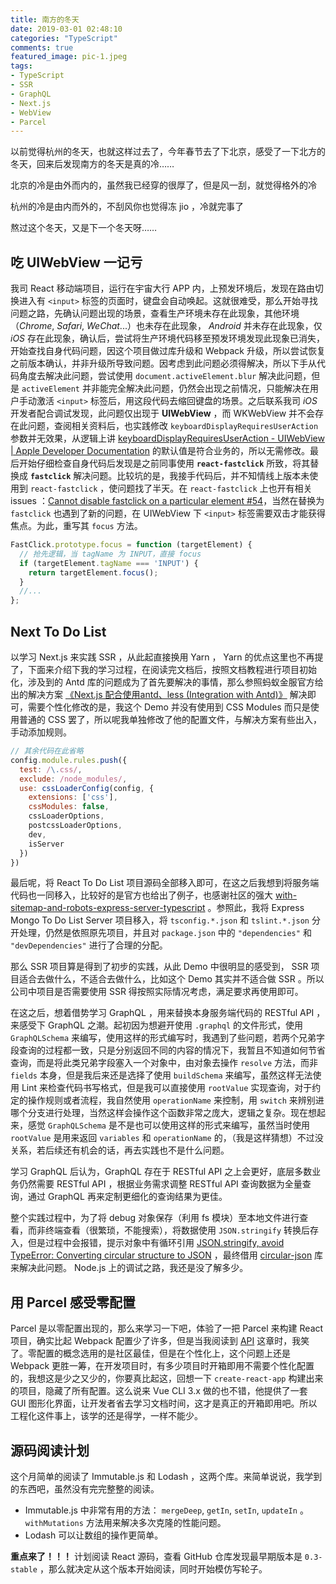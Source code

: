 ```yaml
---
title: 南方的冬天
date: 2019-03-01 02:48:10
categories: "TypeScript"
comments: true
featured_image: pic-1.jpeg
tags:
- TypeScript
- SSR
- GraphQL
- Next.js
- WebView
- Parcel
---
```


<!-- no node -->

<!-- more -->

以前觉得杭州的冬天，也就这样过去了，今年春节去了下北京，感受了一下北方的冬天，回来后发现南方的冬天是真的冷……

北京的冷是由外而内的，虽然我已经穿的很厚了，但是风一刮，就觉得格外的冷

杭州的冷是由内而外的，不刮风你也觉得冻 jio ，冷就完事了

熬过这个冬天，又是下一个冬天呀……

## 吃 UIWebView 一记亏

我司 React 移动端项目，运行在宇宙大行 APP 内，上预发环境后，发现在路由切换进入有 `<input>` 标签的页面时，键盘会自动唤起。这就很难受，那么开始寻找问题之路，先确认问题出现的场景，查看生产环境未存在此现象，其他环境（*Chrome*, *Safari*, *WeChat*...）也未存在此现象， *Android* 并未存在此现象，仅 *iOS* 存在此现象，确认后，尝试将生产环境代码移至预发环境发现此现象已消失，开始查找自身代码问题，因这个项目做过库升级和 Webpack 升级，所以尝试恢复之前版本确认，并非升级所导致问题。因考虑到此问题必须得解决，所以下手从代码角度去解决此问题，尝试使用 `document.activeElement.blur` 解决此问题，但是 `activeElement` 并非能完全解决此问题，仍然会出现之前情况，只能解决在用户手动激活 `<input>` 标签后，用这段代码去缩回键盘的场景。之后联系我司 *iOS* 开发者配合调试发现，此问题仅出现于 **UIWebView** ，而 WKWebView 并不会存在此问题，查阅相关资料后，也实践修改 `keyboardDisplayRequiresUserAction` 参数并无效果，从逻辑上讲 [keyboardDisplayRequiresUserAction - UIWebView | Apple Developer Documentation](https://developer.apple.com/documentation/uikit/uiwebview/1617967-keyboarddisplayrequiresuseractio?language=objc) 的默认值是符合业务的，所以无需修改。最后开始仔细检查自身代码后发现是之前同事使用 **`react-fastclick`** 所致，将其替换成 **`fastclick`** 解决问题。比较坑的是，我接手代码后，并不知情线上版本未使用到 `react-fastclick` ，使问题找了半天。在 `react-fastclick` 上也开有相关 issues ：[Cannot disable fastclick on a particular element #54](https://github.com/JakeSidSmith/react-fastclick/issues/54#issuecomment-337529134)，当然在替换为 `fastclick` 也遇到了新的问题，在 UIWebView 下 `<input>` 标签需要双击才能获得焦点。为此，重写其 `focus` 方法。

```javascript
FastClick.prototype.focus = function (targetElement) {
  // 抢先逻辑，当 tagName 为 INPUT，直接 focus
  if (targetElement.tagName === 'INPUT') {
    return targetElement.focus();
  }
  //...
};
```

## Next To Do List

以学习 Next.js 来实践 SSR ，从此起直接换用 Yarn ， Yarn 的优点这里也不再提了，下面来介绍下我的学习过程，在阅读完文档后，按照文档教程进行项目初始化，涉及到的 Antd 库的问题成为了首先要解决的事情，那么参照蚂蚁金服官方给出的解决方案 [《Next.js 配合使用antd、less (Integration with Antd)》](https://www.yuque.com/steven-kkr5g/aza/ig3x9w) 解决即可，需要个性化修改的是，我这个 Demo 并没有使用到 CSS Modules 而只是使用普通的 CSS 罢了，所以呢我单独修改了他的配置文件，与解决方案有些出入，手动添加规则。

```javascript
// 其余代码在此省略
config.module.rules.push({
  test: /\.css/,
  exclude: /node_modules/,
  use: cssLoaderConfig(config, {
    extensions: ['css'],
    cssModules: false,
    cssLoaderOptions,
    postcssLoaderOptions,
    dev,
    isServer
  })
})
```

最后呢，将 React To Do List 项目源码全部移入即可，在这之后我想到将服务端代码也一同移入，比较好的是官方也给出了例子，也感谢社区的强大 [with-sitemap-and-robots-express-server-typescript](https://github.com/zeit/next.js/tree/canary/examples/with-sitemap-and-robots-express-server-typescript) 。参照此，我将 Express Mongo To Do List Server 项目移入，将 `tsconfig.*.json` 和 `tslint.*.json` 分开处理，仍然是依照原先项目，并且对 `package.json` 中的 `"dependencies"` 和 `"devDependencies"` 进行了合理的分配。

那么 SSR 项目算是得到了初步的实践，从此 Demo 中很明显的感受到， SSR 项目适合去做什么，不适合去做什么，比如这个 Demo 其实并不适合做 SSR 。所以公司中项目是否需要使用 SSR 得按照实际情况考虑，满足要求再使用即可。

在这之后，想着借势学习 GraphQL ，用来替换本身服务端代码的 RESTful API ，来感受下 GraphQL 之潮。起初因为想避开使用 `.graphql` 的文件形式，使用 `GraphQLSchema` 来编写，使用这样的形式编写时，我遇到了些问题，若两个兄弟字段查询的过程都一致，只是分别返回不同的内容的情况下，我暂且不知道如何节省查询，而是将此类兄弟字段塞入一个对象中，由对象去操作 `resolve` 方法，而非 `fields` 本身，但是我后来还是选择了使用 `buildSchema` 来编写，虽然这样无法使用 Lint 来检查代码书写格式，但是我可以直接使用 `rootValue` 实现查询，对于约定的操作规则或者流程，我自然使用 `operationName` 来控制，用 `switch` 来辨别进哪个分支进行处理，当然这样会操作这个函数非常之庞大，逻辑之复杂。现在想起来，感觉 `GraphQLSchema` 是不是也可以使用这样的形式来编写，虽然当时使用 `rootValue` 是用来返回 `variables` 和 `operationName` 的，（我是这样猜想）不过没关系，若后续还有机会的话，再去实践也不是什么问题。

学习 GraphQL 后认为，GraphQL 存在于 RESTful API 之上会更好，底层多数业务仍然需要 RESTful API ，根据业务需求调整 RESTful API 查询数据为全量查询，通过 GraphQL 再来定制更细化的查询结果为更佳。

整个实践过程中，为了将 debug 对象保存（利用 fs 模块）至本地文件进行查看，而非终端查看（很繁琐，不能搜索），将数据使用 `JSON.stringify` 转换后存入，但是过程中会报错，提示对象中有循环引用 [JSON.stringify, avoid TypeError: Converting circular structure to JSON](https://stackoverflow.com/questions/11616630/json-stringify-avoid-typeerror-converting-circular-structure-to-json) ，最终借用 [circular-json](https://github.com/WebReflection/circular-json) 库来解决此问题。 Node.js 上的调试之路，我还是没了解多少。

## 用 Parcel 感受零配置

Parcel 是以零配置出现的，那么来学习一下吧，体验了一把 Parcel 来构建 React 项目，确实比起 Webpack 配置少了许多，但是当我阅读到 [API](https://parceljs.org/api.html) 这章时，我笑了。零配置的概念选用的是社区最佳，但是在个性化上，这个问题上还是 Webpack 更胜一筹，在开发项目时，有多少项目时开箱即用不需要个性化配置的，我想这是少之又少的，你要真比起这，回想一下 `create-react-app` 构建出来的项目，隐藏了所有配置。这么说来 Vue CLI 3.x 做的也不错，他提供了一套 GUI 图形化界面，让开发者省去学习文档时间，这才是真正的开箱即用吧。所以工程化这件事上，该学的还是得学，一样不能少。

## 源码阅读计划

这个月简单的阅读了 Immutable.js 和 Lodash ，这两个库。来简单说说，我学到的东西吧，虽然没有完完整整的阅读。

- Immutable.js 中非常有用的方法： `mergeDeep`, `getIn`, `setIn`, `updateIn` 。 `withMutations` 方法用来解决多次克隆的性能问题。
- Lodash 可以让数组的操作更简单。

**重点来了！！！** 计划阅读 React 源码，查看 GitHub 仓库发现最早期版本是 `0.3-stable` ，那么就决定从这个版本开始阅读，同时开始模仿写轮子。

